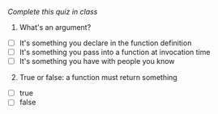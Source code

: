 *Complete this quiz in class*

1. What's an argument?

- [ ] It's something you declare in the function definition
- [ ] It's something you pass into a function at invocation time
- [ ] It's something you have with people you know

2. True or false: a function must return something

- [ ] true
- [ ] false
